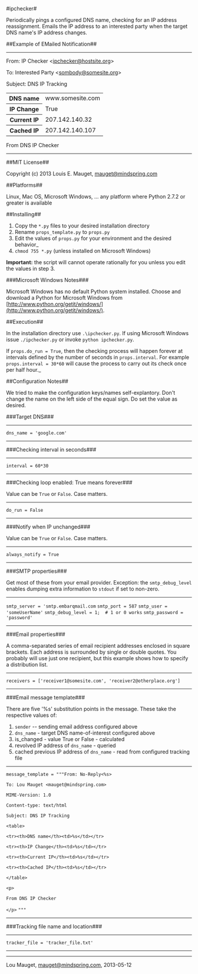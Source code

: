 #ipchecker#

Periodically pings a configured DNS name, checking for an IP address reassignment.
Emails the IP address to an interested party when the target DNS name's IP address changes.

##Example of EMailed Notification##

---

From: IP Checker &lt;ipchecker@hostsite.org&gt;

To: Interested Party &lt;sombody@somesite.org&gt;

Subject: DNS IP Tracking

<table>
<tr><th>DNS name	</th><td> www.somesite.com</td></tr>
<tr><th>IP Change	</th><td> True             </td></tr>
<tr><th>Current IP	</th><td> 207.142.140.32   </td></tr>
<tr><th>Cached IP	</th><td> 207.142.140.107  </td></tr> 
</table>

From DNS IP Checker

---

##MIT License##

Copyright (c) 2013 Louis E. Mauget, mauget@mindspring.com

##Platforms##

Linux, Mac OS, Microsoft Windows, ... any platform where Python 2.7.2 or greater is available

##Installing##

 1. Copy the `*.py` files to your desired installation directory
 2. Rename `props_template.py` to `props.py`
 3. Edit the values of `props.py` for your environment and the desired behavior_
 4. `chmod 755 *.py` (unless installed on Microsoft Windows)

**Important:** the script will cannot operate rationally for you unless you edit the values in step 3.

###Microsoft Windows Notes###

Microsoft Windows has no default Python system installed. Choose and download a  Python for Microsoft Windows from
[http://www.python.org/getit/windows/](http://www.python.org/getit/windows/).

##Execution##

In the installation directory use `.\ipchecker.py`.  If using Microsoft Windows
issue `./ipchecker.py` or invoke `python ipchecker.py`.

If `props.do_run = True`, then the checking process will happen forever at intervals
defined by the number of seconds in `props.interval`. For example `props.interval = 30*60`
will cause the process to carry out its check once per half hour._

##Configuration Notes##

We tried to make the configuration keys/names self-explantory. Don't change the name on 
the left side of the equal sign. Do set the value as desired.

###Target DNS###

---

`dns_name = 'google.com'`

---

###Checking interval in seconds###

---

`interval = 60*30`

---

###Checking loop enabled: True means forever###

Value can be `True` or `False`. Case matters.

---

`do_run = False`

---

###Notify when IP unchanged###

Value can be `True` or `False`. Case matters.

---

`always_notify = True`

---

###SMTP properties###

Get most of these from your email provider. Exception: the `smtp_debug_level` enables dumping extra information to `stdout` if set to non-zero.

---

`smtp_server = 'smtp.embarqmail.com`
`smtp_port = 587`
`smtp_user = 'someUserName'`
`smtp_debug_level = 1;  # 1 or 0 works`
`smtp_password = 'password'`

---

###Email properties###

A comma-separated series of email recipient addresses enclosed in square brackets. Each address is surrounded by single or double quotes.
You probably will use just one recipient, but this example shows how to specify a distribution list.

---

`receivers = ['receiver1@somesite.com', 'receiver2@otherplace.org']`

---

###Email message template###

There are five '%s' substitution points in the message. These take the respective values of:

1. `sender` -- sending email address configured above
2. `dns_name` - target DNS name-of-interest configured above
3. is_changed - value True or False - calculated
4. revolved IP address of `dns_name` - queried
5. cached previous IP address of `dns_name` - read from configured tracking file

---

`message_template = """From: No-Reply<%s>`

`To: Lou Mauget <mauget@mindspring.com>`

`MIME-Version: 1.0`

`Content-type: text/html`

`Subject: DNS IP Tracking`

`<table>`
	
`<tr><th>DNS name</th><td>%s</td></tr>`

`<tr><th>IP Change</th><td>%s</td></tr>`

`<tr><th>Current IP</th><td>%s</td></tr>`

`<tr><th>Cached IP</th><td>%s</td></tr>`

`</table>`

`<p>`
	
`From DNS IP Checker`

`</p>`
``"""``

---

###Tracking file name and location###

---

`tracker_file = 'tracker_file.txt'`

---

---

Lou Mauget, mauget@mindspring.com, 2013-05-12

